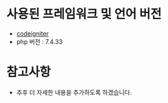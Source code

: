 # 사용된 프레임워크 및 언어 버전
- [codeigniter](https://codeigniter.com/)
- php 버전 : 7.4.33

# 참고사항
- 추후 더 자세한 내용을 추가하도록 하겠습니다.